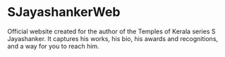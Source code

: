 # SJayashankerWeb
Official website created for the author of the Temples of Kerala series S Jayashanker. It captures his works, his bio, his awards and recognitions, and a way for you to reach him.
